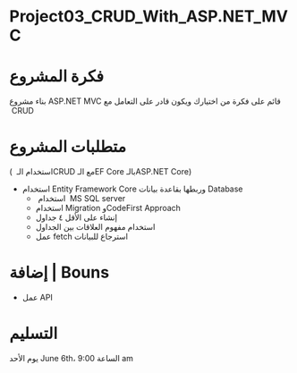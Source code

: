# Project03_CRUD_With_ASP.NET_MVC


# فكرة المشروع 

بناء مشروع ASP.NET MVC قائم على فكرة من اختيارك ويكون قادر على التعامل مع  CRUD 

# متطلبات المشروع
(  استخدام الـCRUD مع الـEF Core  بالـASP.NET Core)
- استخدام Entity Framework Core وربطها بقاعدة بيانات Database
    -  استخدام  MS SQL server  
    - استخدام Migration وCodeFirst Approach
    - إنشاء على الأقل ٤ جداول
    - استخدام مفهوم العلاقات بين الجداول
    - عمل fetch استرجاع للبيانات
# إضافة | Bouns  
- عمل API 


# التسليم

يوم الأحد June 6th، الساعة 9:00 am
